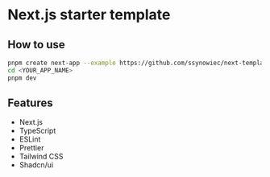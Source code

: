 # Next.js starter template

## How to use

```bash
pnpm create next-app --example https://github.com/ssynowiec/next-template <YOUR_APP_NAME>
cd <YOUR_APP_NAME>
pnpm dev
```

## Features

- Next.js
- TypeScript
- ESLint
- Prettier
- Tailwind CSS
- Shadcn/ui
